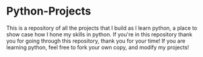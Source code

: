 # Python-Projects
This is a repository of all the projects that I build as I learn python, a place to  show case how I hone my skills in python.
If you're in this repository thank you for going through this repository, thank you for your time!
If you are learning python, feel free to fork your own copy, and modify my projects!
